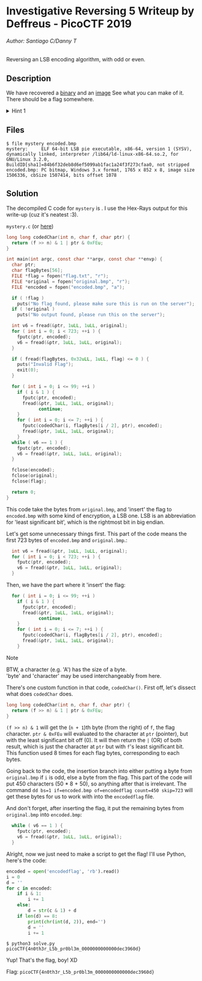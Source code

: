# Investigative Reversing 5 Writeup by Deffreus - PicoCTF 2019

###### Author: Santiago C/Danny T

Reversing an LSB encoding algorithm, with odd or even.

## Description

We have recovered a [binary](https://jupiter.challenges.picoctf.org/static/f3e80981e58aeb676687a8172a3877a7/mystery) and an [image](https://jupiter.challenges.picoctf.org/static/f3e80981e58aeb676687a8172a3877a7/encoded.bmp)
See what you can make of it.
There should be a flag somewhere.

<details><summary>Hint 1</summary>
You will want to reverse how the LSB encoding works on this problem
</details>

## Files

```
$ file mystery encoded.bmp 
mystery:     ELF 64-bit LSB pie executable, x86-64, version 1 (SYSV), dynamically linked, interpreter /lib64/ld-linux-x86-64.so.2, for GNU/Linux 3.2.0, BuildID[sha1]=84b6f32deb8d6ef5099ab1fac1a24f3f273cfaa0, not stripped
encoded.bmp: PC bitmap, Windows 3.x format, 1765 x 852 x 8, image size 1506336, cbSize 1507414, bits offset 1078
```

## Solution

The decompiled C code for `mystery` is .
I use the Hex-Rays output for this write-up (cuz it's neatest :3).

`mystery.c` (or [here](https://dogbolt.org/?id=c308704b-82b7-48a3-a34a-79e4cc315a78))
```mystery.c
long long codedChar(int n, char f, char ptr) {
  return (f >> n) & 1 | ptr & 0xFEu;
}

int main(int argc, const char **argv, const char **envp) {
  char ptr;
  char flagBytes[56];
  FILE *flag = fopen("flag.txt", "r");
  FILE *original = fopen("original.bmp", "r");
  FILE *encoded = fopen("encoded.bmp", "a");

  if ( !flag )
    puts("No flag found, please make sure this is run on the server");
  if ( !original )
    puts("No output found, please run this on the server");

  int v6 = fread(&ptr, 1uLL, 1uLL, original);
  for ( int i = 0; i < 723; ++i ) {
    fputc(ptr, encoded);
    v6 = fread(&ptr, 1uLL, 1uLL, original);
  }

  if ( fread(flagBytes, 0x32uLL, 1uLL, flag) <= 0 ) {
    puts("Invalid Flag");
    exit(0);
  }

  for ( int i = 0; i <= 99; ++i )
    if ( i & 1 ) {
      fputc(ptr, encoded);
      fread(&ptr, 1uLL, 1uLL, original);
			continue;
    }
    for ( int i = 0; i <= 7; ++i ) {
      fputc(codedChar(i, flagBytes[i / 2], ptr), encoded);
      fread(&ptr, 1uLL, 1uLL, original);
    }
  while ( v6 == 1 ) {
    fputc(ptr, encoded);
    v6 = fread(&ptr, 1uLL, 1uLL, original);
  }

  fclose(encoded);
  fclose(original);
  fclose(flag);

  return 0;
}
```

This code take the bytes from `original.bmp`, and 'insert' the flag to `encoded.bmp` with some kind of encryption, a LSB one.
LSB is an abbreviation for 'least significant bit', which is the rightmost bit in big endian.

Let's get some unnecessary things first.
This part of the code means the first 723 bytes of `encoded.bmp` and `original.bmp`.:

```mystery.c
  int v6 = fread(&ptr, 1uLL, 1uLL, original);
  for ( int i = 0; i < 723; ++i ) {
    fputc(ptr, encoded);
    v6 = fread(&ptr, 1uLL, 1uLL, original);
  }
```

Then, we have the part where it 'insert' the flag:

```mystery.c
  for ( int i = 0; i <= 99; ++i )
    if ( i & 1 ) {
      fputc(ptr, encoded);
      fread(&ptr, 1uLL, 1uLL, original);
			continue;
    }
    for ( int i = 0; i <= 7; ++i ) {
      fputc(codedChar(i, flagBytes[i / 2], ptr), encoded);
      fread(&ptr, 1uLL, 1uLL, original);
    }
```

> [!NOTE]
> BTW, a character (e.g. 'A') has the size of a byte.<br>
> 'byte' and 'character' may be used interchangeably from here.

There's one custom function in that code, `codedChar()`.
First off, let's dissect what does `codedChar` does.

```mystery.c
long long codedChar(int n, char f, char ptr) {
  return (f >> n) & 1 | ptr & 0xFEu;
}
```

`(f >> n) & 1` will get the (`n + 1`)th byte (from the right) of `f`, the flag character.
`ptr & 0xFEu` will evaluated to the character at `ptr` (pointer), but with the least significant bit off (0).
It will then return the `|` (OR) of both result, which is just the character at `ptr` but with `f`'s least significant bit.
This function used 8 times for each flag bytes, corresponding to each bytes.

Going back to the code, the insertion branch into either putting a byte from `original.bmp` if `i` is odd, else a byte from the flag.
This part of the code will put 450 characters (50 * 8 + 50), so anything after that is irrelevant.
The command `dd bs=1 if=encoded.bmp of=encodedflag count=450 skip=723` will get these bytes for us to work with into the `encodedflag` file.


And don't forget, after inserting the flag, it put the remaining bytes from `original.bmp` into `encoded.bmp`:

```mystery.c
  while ( v6 == 1 ) {
    fputc(ptr, encoded);
    v6 = fread(&ptr, 1uLL, 1uLL, original);
  }
```

Alright, now we just need to make a script to get the flag!
I'll use Python, here's the code:

```solve.py
encoded = open('encodedflag', 'rb').read()
i = 0
d = ''
for c in encoded:
    if i & 1:
        i += 1
    else:
        d = str(c & 1) + d
    if len(d) == 8:
        print(chr(int(d, 2)), end='')
        d = ''
        i += 1
```

```
$ python3 solve.py
picoCTF{4n0th3r_L5b_pr0bl3m_0000000000000dec3960d}
```

Yup!
That's the flag, boy! XD

Flag: `picoCTF{4n0th3r_L5b_pr0bl3m_0000000000000dec3960d}`
